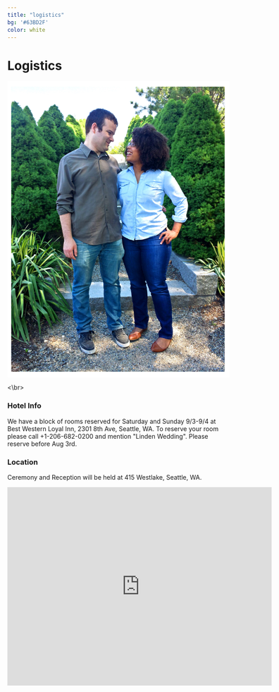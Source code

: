 ```yaml
---
title: "logistics"
bg: '#63BD2F'
color: white
---
```


# Logistics




<div>
<img src="img/us/engagment_looking_border.jpg" alt="see you at the wedding!" title="see you at the wedding!" align="middle">
</div>



<\br>

### Hotel Info

We have a block of rooms reserved for Saturday and Sunday 9/3-9/4 at Best Western Loyal Inn, 2301 8th Ave, Seattle, WA. To reserve your room please call +1-206-682-0200 and mention "Linden Wedding". Please reserve before Aug 3rd.

<!--

[**Hotel Info**](http://hotellink.com)
hotel description 


[**Hotel Info**](http://hotellink.com)
hotel description 

[**Hotel Info**](http://hotellink.com)
hotel description 


-->
<div class="right">
<h3>Location</h3>
    <p>Ceremony and Reception will be held at 415 Westlake, Seattle, WA.</p>
</div>
  

<div class="icontain">
<iframe width="600"
height="450"
frameborder="0" style="border:0" src="https://www.google.com/maps/embed/v1/directions?key=AIzaSyBWgLncJJvR2OskQhJpjEYCNzvCGNx1rJA
&destination=place_id:ChIJmdzMhzcVkFQRb6gHaZyEJp8
&origin=place_id:ChIJx87coEkVkFQRzJ_GuWG6qoY
&mode=walking" 
allowfullscreen>
</iframe>
</div>
